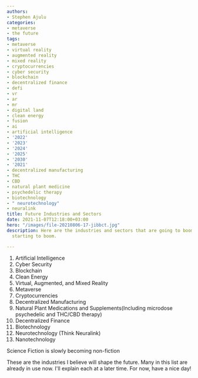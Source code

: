 ```yaml
---
authors:
- Stephen Ajulu
categories:
- metaverse
- the future
tags:
- metaverse
- virtual reality
- augmented reality
- mixed reality
- cryptocurrencies
- cyber security
- blockchain
- decentralized finance
- defi
- vr
- ar
- mr
- digital land
- clean energy
- fusion
- ai
- artificial intelligence
- '2022'
- '2023'
- '2024'
- '2025'
- '2030'
- '2021'
- decentralized manufacturing
- THC
- CBD
- natural plant medicine
- psychedelic therapy
- biotechnology
- " neurotechnology"
- neuralink
title: Future Industries and Sectors
date: 2021-11-07T12:18:00+03:00
hero: "/images/file-20210806-17-jibbct.jpg"
description: Here are the industries and sectors that are going to boom or are already
  starting to boom.

---
```

 1. Artificial Intelligence
 2. Cyber Security
 3. Blockchain
 4. Clean Energy
 5. Virtual, Augmented, and Mixed Reality
 6. Metaverse
 7. Cryptocurrencies
 8. Decentralized Manufacturing
 9. Natural Plant Medications and Supplements(Including microdose psychedelic and THC/CBD therapy)
10. Decentralized Finance
11. Biotechnology
12. Neurotechnology (Think Neuralink)
13. Nanotechnology

Science Fiction is slowly becoming non-fiction

These are the industries I believe will shape the future. Many in this list are already in use now. I'll explain each at a later time. For now, have a nice day!